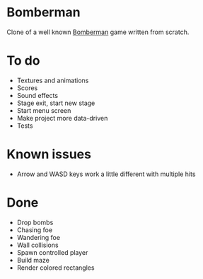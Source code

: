 # Bomberman

Clone of a well known [Bomberman](https://m.youtube.com/watch?v=3smytj9Bu_E) game written from scratch.

# To do

* Textures and animations
* Scores
* Sound effects
* Stage exit, start new stage
* Start menu screen
* Make project more data-driven
* Tests

# Known issues

* Arrow and WASD keys work a little different with multiple hits

# Done

* Drop bombs
* Chasing foe
* Wandering foe
* Wall collisions
* Spawn controlled player
* Build maze
* Render colored rectangles